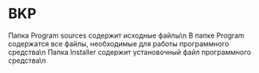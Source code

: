 # BKP
Папка Program sources содержит исходные файлы\n
В папке Program содержатся все файлы, необходимые для работы программного средства\n
Папка Installer содержит установочный файл программного средства\n
